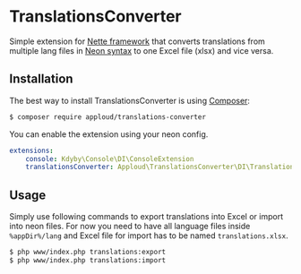 TranslationsConverter
======

Simple extension for [Nette framework](https://nette.org) that converts translations from multiple lang files in [Neon syntax](https://ne-on.org) to one Excel file (xlsx) and vice versa.

Installation
------------

The best way to install TranslationsConverter is using [Composer](http://getcomposer.org/):

```sh
$ composer require apploud/translations-converter
```

You can enable the extension using your neon config.

```yml
extensions:
	console: Kdyby\Console\DI\ConsoleExtension
	translationsConverter: Apploud\TranslationsConverter\DI\TranslationsConverterExtension
```

Usage
------------

Simply use following commands to export translations into Excel or import into neon files. For now you need to have all language files inside `%appDir%/lang` and Excel file for import has to be named `translations.xlsx`.

```sh
$ php www/index.php translations:export
$ php www/index.php translations:import
```
